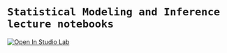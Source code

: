 # `Statistical Modeling and Inference lecture notebooks`

[![Open In Studio Lab](https://studiolab.sagemaker.aws/studiolab.svg)](https://studiolab.sagemaker.aws/import/github/UNC-DATA-730/lecture-notebooks)
